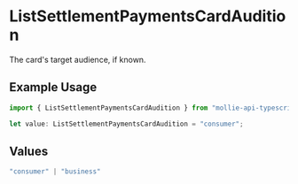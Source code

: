 # ListSettlementPaymentsCardAudition

The card's target audience, if known.

## Example Usage

```typescript
import { ListSettlementPaymentsCardAudition } from "mollie-api-typescript/models/operations";

let value: ListSettlementPaymentsCardAudition = "consumer";
```

## Values

```typescript
"consumer" | "business"
```